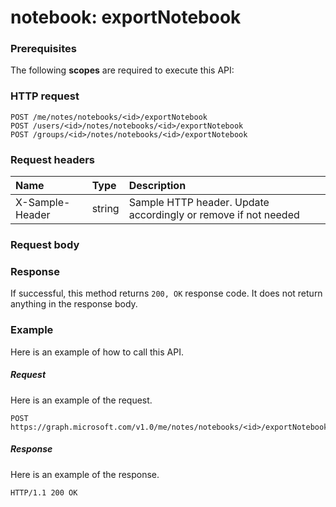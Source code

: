 # notebook: exportNotebook


### Prerequisites
The following **scopes** are required to execute this API: 
### HTTP request
<!-- { "blockType": "ignored" } -->
```http
POST /me/notes/notebooks/<id>/exportNotebook
POST /users/<id>/notes/notebooks/<id>/exportNotebook
POST /groups/<id>/notes/notebooks/<id>/exportNotebook

```
### Request headers
| Name       | Type | Description|
|:---------------|:--------|:----------|
| X-Sample-Header  | string  | Sample HTTP header. Update accordingly or remove if not needed|

### Request body

### Response
If successful, this method returns `200, OK` response code. It does not return anything in the response body.

### Example
Here is an example of how to call this API.
##### Request
Here is an example of the request.
<!-- {
  "blockType": "request",
  "name": "notebook_exportnotebook"
}-->
```http
POST https://graph.microsoft.com/v1.0/me/notes/notebooks/<id>/exportNotebook
```

##### Response
Here is an example of the response. 
<!-- {
  "blockType": "response",
  "truncated": true,
  "@odata.type": "microsoft.graph.none"
} -->
```http
HTTP/1.1 200 OK
```

<!-- uuid: 8fcb5dbc-d5aa-4681-8e31-b001d5168d79
2015-10-25 14:57:30 UTC -->
<!-- {
  "type": "#page.annotation",
  "description": "notebook: exportNotebook",
  "keywords": "",
  "section": "documentation",
  "tocPath": ""
}-->